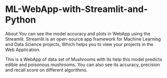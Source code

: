 # ML-WebApp-with-Streamlit-and-Python
About You can see the model accuracy and plots in WebApp using the Streamlit.
Streamlit is an open-source app framework for Machine Learning and Data Science projects, Which helps you to view your projects in the Web Application.

This is a WebApp of data set of Mushrooms with its help this model predicts edible and poisonous mushrooms. You can also see its accuracy, precision and recall score on different algorithms.
